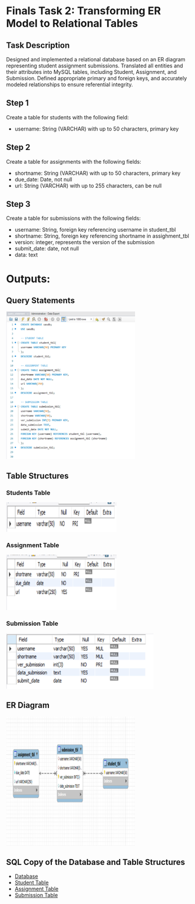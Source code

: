 # Finals Task 2: Transforming ER Model to Relational Tables

## Task Description
Designed and implemented a relational database based on an ER diagram representing student assignment submissions. Translated all entities and their attributes into MySQL tables, including Student, Assignment, and Submission. Defined appropriate primary and foreign keys, and accurately modeled relationships to ensure referential integrity. 

## Step 1
Create a table for students with the following field:
- username: String (VARCHAR) with up to 50 characters, primary key

## Step 2
Create a table for assignments with the following fields:
- shortname: String (VARCHAR) with up to 50 characters, primary key
- due_date: Date, not null
- url: String (VARCHAR) with up to 255 characters, can be null


## Step 3
Create a table for submissions with the following fields:
- username: String, foreign key referencing username in student_tbl
- shortname: String, foreign key referencing shortname in assighment_tbl
- version: integer, represents the version of the submission
- submit_date: date, not null
- data: text

# Outputs:
## Query Statements
<img src="images/query_statement.png" alt="Alt Text" width="350" height="400">

## Table Structures
### Students Table
<img src="images/student_tbl.png" alt="Alt Text" width="300" height="80">

### Assignment Table
<img src="images/assignment_tbl.png" alt="Alt Text" width="300" height="150">

### Submission Table
<img src="images/submission_tbl.png" alt="Alt Text" width="400" height="150">

## ER Diagram
<img src="images/erd.png" alt="Alt Text" width="350" height="350">

## SQL Copy of the Database and Table Structures
- [Database](https://github.com/arieee5/EDM-Portfolio-Alian/blob/main/Finals%20Task%202/sqlfiles/query_statement.sql)
- [Student Table](https://github.com/arieee5/EDM-Portfolio-Alian/blob/main/Finals%20Task%202/sqlfiles/sasdb_student_tbl.sql)
- [Assignment Table](https://github.com/arieee5/EDM-Portfolio-Alian/blob/main/Finals%20Task%202/sqlfiles/sasdb_assignment_tbl.sql)
- [Submission Table](https://github.com/arieee5/EDM-Portfolio-Alian/blob/main/Finals%20Task%202/sqlfiles/sasdb_submission_tbl.sql)
